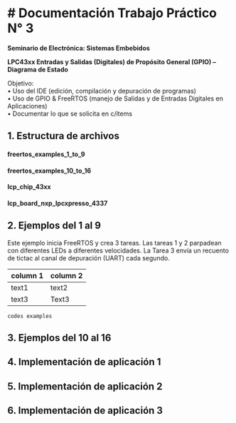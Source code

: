 # # Documentación Trabajo Práctico N° 3

**Seminario de Electrónica: Sistemas Embebidos**

**LPC43xx Entradas y Salidas (Digitales) de Propósito General (GPIO) – Diagrama de Estado**

Objetivo:  
• Uso del IDE (edición, compilación y depuración de programas)  
• Uso de GPIO & FreeRTOS (manejo de Salidas y de Entradas Digitales en Aplicaciones)  
• Documentar lo que se solicita en c/ítems

## 1. Estructura de archivos

#### freertos_examples_1_to_9

#### freertos_examples_10_to_16

#### lcp_chip_43xx

#### lcp_board_nxp_lpcxpresso_4337


## 2. Ejemplos del 1 al 9


Este ejemplo inicia FreeRTOS y crea 3 tareas. Las tareas 1 y 2 parpadean con diferentes LEDs a diferentes velocidades. La Tarea 3 envía un recuento de tictac al canal de depuración (UART) cada segundo.

| column 1 | column 2 |
| ----- | ---- |
| text1 | text2 |
| text3 |  Text3 |

```
codes examples
```

## 3. Ejemplos del 10 al 16



## 4. Implementación de aplicación 1



## 5. Implementación de aplicación 2



## 6. Implementación de aplicación 3
